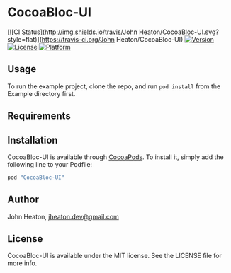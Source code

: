 # CocoaBloc-UI

[![CI Status](http://img.shields.io/travis/John Heaton/CocoaBloc-UI.svg?style=flat)](https://travis-ci.org/John Heaton/CocoaBloc-UI)
[![Version](https://img.shields.io/cocoapods/v/CocoaBloc-UI.svg?style=flat)](http://cocoapods.org/pods/CocoaBloc-UI)
[![License](https://img.shields.io/cocoapods/l/CocoaBloc-UI.svg?style=flat)](http://cocoapods.org/pods/CocoaBloc-UI)
[![Platform](https://img.shields.io/cocoapods/p/CocoaBloc-UI.svg?style=flat)](http://cocoapods.org/pods/CocoaBloc-UI)

## Usage

To run the example project, clone the repo, and run `pod install` from the Example directory first.

## Requirements

## Installation

CocoaBloc-UI is available through [CocoaPods](http://cocoapods.org). To install
it, simply add the following line to your Podfile:

```ruby
pod "CocoaBloc-UI"
```

## Author

John Heaton, jheaton.dev@gmail.com

## License

CocoaBloc-UI is available under the MIT license. See the LICENSE file for more info.
